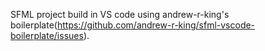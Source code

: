 SFML project build in VS code using andrew-r-king's boilerplate(https://github.com/andrew-r-king/sfml-vscode-boilerplate/issues). 
